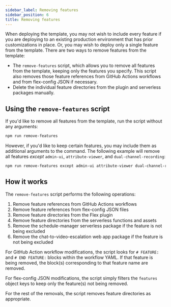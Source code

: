 ```yaml
---
sidebar_label: Removing features
sidebar_position: 6
title: Removing features
---
```


When deploying the template, you may not wish to include every feature if you are deploying to an existing production environment that has prior customizations in place. Or, you may wish to deploy only a single feature from the template. There are two ways to remove features from the template:

- The `remove-features` script, which allows you to remove all features from the template, keeping only the features you specify. This script also removes those feature references from GitHub Actions workflows and from flex-config JSON if necessary.
- Delete the individual feature directories from the plugin and serverless packages manually.

## Using the `remove-features` script

If you'd like to remove all features from the template, run the script without any arguments:

```bash
npm run remove-features
```

However, if you'd like to keep certain features, you may include them as additional arguments to the command. The following example will remove all features _except_ `admin-ui`, `attribute-viewer`, and `dual-channel-recording`:

```bash
npm run remove-features except admin-ui attribute-viewer dual-channel-recording
```

## How it works

The `remove-features` script performs the following operations:

1. Remove feature references from GitHub Actions workflows
2. Remove feature references from flex-config JSON files
3. Remove feature directories from the Flex plugin
4. Remove feature directories from the serverless functions and assets
5. Remove the schedule-manager serverless package if the feature is not being excluded
6. Remove the chat-to-video-escalation web app package if the feature is not being excluded

For GitHub Action workflow modifications, the script looks for `# FEATURE:` and `# END FEATURE:` blocks within the workflow YAML. If that feature is being removed, the block(s) corresponding to that feature name are removed.

For flex-config JSON modifications, the script simply filters the `features` object keys to keep only the feature(s) not being removed.

For the rest of the removals, the script removes feature directories as appropriate.